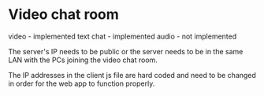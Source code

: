 # Video chat room

video - implemented
text chat - implemented
audio - not implemented

The server's IP needs to be public or the server needs to be in the same LAN with the PCs joining the video chat room.

The IP addresses in the client js file are hard coded and need to be changed in order for the web app to function properly.

